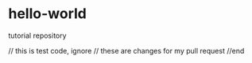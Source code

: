 # hello-world
tutorial repository

// this is test code, ignore
// these are changes for my pull request
//end
